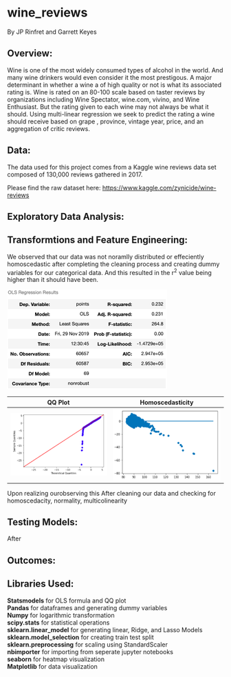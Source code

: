 # wine_reviews
By JP Rinfret and Garrett Keyes

## Overview:
Wine is one of the most widely consumed types of alcohol in the world. And many wine drinkers would even consider it the most prestigous. A major determinant in whether a wine a of high quality or not is what its associated rating is. Wine is rated on an 80-100 scale based on taster reviews by organizations including Wine Spectator, wine.com, vivino, and Wine Enthusiast. But the rating given to each wine may not always be what it should. Using multi-linear regression we seek to predict the rating a wine should receive based on grape , province, vintage year, price, and an aggregation of critic reviews. 

## Data:
The data used for this project comes from a Kaggle wine reviews data set composed of 130,000 reviews gathered in 2017.

Please find the raw dataset here: https://www.kaggle.com/zynicide/wine-reviews

## Exploratory Data Analysis:


## Transformtions and Feature Engineering:
We observed that our data was not noramlly distributed or effeciently homoscedastic after completing the cleaning process and creating dummy variables for our categorical data. And this resulted in the r<sup>2</sup> value being higher than it should have been.

![alt test](graphs/pre_log_ols.png)

QQ Plot             |  Homoscedasticity
:-------------------------:|:-------------------------:
![alt test](graphs/pre_log_normality.png)  |  ![alt_text](graphs/pre_log_homoscedasticity.png)

 

Upon realizing ourobserving this  After cleaning our data and checking for homoscedacity, normality, multicolinearity 

## Testing Models:
After 
## Outcomes:

## Libraries Used:
**Statsmodels** for OLS formula and QQ plot<br /> 
**Pandas** for dataframes and generating dummy variables<br /> 
**Numpy** for logarithmic transformation<br /> 
**scipy.stats** for statistical operations<br /> 
**sklearn.linear_model** for generating linear, Ridge, and Lasso Models<br /> 
**sklearn.model_selection** for creating train test split<br /> 
**sklearn.preprocessing** for scaling using StandardScaler<br /> 
**nbimporter** for importing from seperate jupyter notebooks<br /> 
**seaborn** for heatmap visualization<br /> 
**Matplotlib** for data visualization<br /> 
